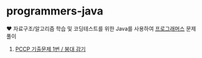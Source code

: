 # programmers-java
♥️ 자료구조/알고리즘 학습 및 코딩테스트를 위한 Java를 사용하여 [프로그래머스](https://programmers.co.kr) 문제 풀이

1. [PCCP 기출문제 1번 / 붕대 감기](https://school.programmers.co.kr/learn/courses/30/lessons/250137?language=java)
